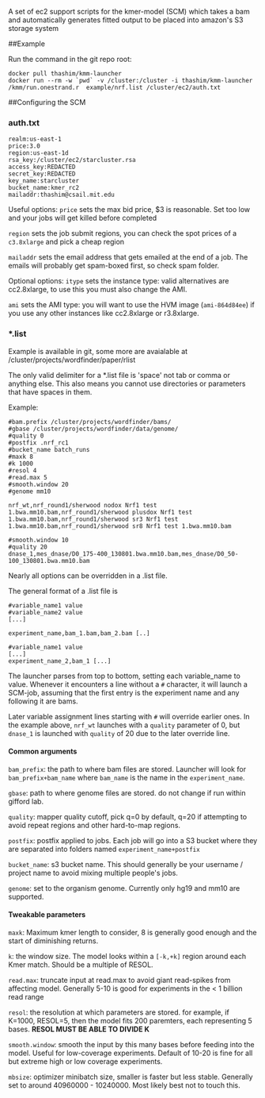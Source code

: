 
A set of ec2 support scripts for the kmer-model (SCM) which takes a bam and automatically generates fitted output to be placed into amazon's S3 storage system


##Example

Run the command in the git repo root:

```
docker pull thashim/kmm-launcher
docker run --rm -w `pwd` -v /cluster:/cluster -i thashim/kmm-launcher /kmm/run.onestrand.r  example/nrf.list /cluster/ec2/auth.txt
```

##Configuring the SCM

### auth.txt
```
realm:us-east-1
price:3.0
region:us-east-1d
rsa_key:/cluster/ec2/starcluster.rsa
access_key:REDACTED
secret_key:REDACTED
key_name:starcluster
bucket_name:kmer_rc2
mailaddr:thashim@csail.mit.edu
```

Useful options: 
`price` sets the max bid price, $3 is reasonable. Set too low and your jobs will get killed before completed

`region` sets the job submit regions, you can check the spot prices of a `c3.8xlarge` and pick a cheap region

`mailaddr` sets the email address that gets emailed at the end of a job. The emails will probably get spam-boxed first, so check spam folder.

Optional options:
`itype` sets the instance type: valid alternatives are cc2.8xlarge, to use this you must also change the AMI.

`ami` sets the AMI type: you will want to use the HVM image (`ami-864d84ee`) if you use any other instances like cc2.8xlarge or r3.8xlarge.

### *.list 

Example is available in git, some more are avaialable at /cluster/projects/wordfinder/paper/rlist

The only valid delimiter for a *.list file is 'space' not tab or comma or anything else. This also means you cannot use directories or parameters that have spaces in them.

Example:
```
#bam.prefix /cluster/projects/wordfinder/bams/
#gbase /cluster/projects/wordfinder/data/genome/
#quality 0
#postfix .nrf_rc1
#bucket_name batch_runs
#maxk 8
#k 1000
#resol 4
#read.max 5
#smooth.window 20
#genome mm10

nrf_wt,nrf_round1/sherwood nodox Nrf1 test 1.bwa.mm10.bam,nrf_round1/sherwood plusdox Nrf1 test 1.bwa.mm10.bam,nrf_round1/sherwood sr3 Nrf1 test 1.bwa.mm10.bam,nrf_round1/sherwood sr8 Nrf1 test 1.bwa.mm10.bam

#smooth.window 10
#quality 20
dnase_1,mes_dnase/D0_175-400_130801.bwa.mm10.bam,mes_dnase/D0_50-100_130801.bwa.mm10.bam
```
Nearly all options can be overridden in a .list file.

The general format of a .list file is
```
#variable_name1 value
#variable_name2 value
[...]

experiment_name,bam_1.bam,bam_2.bam [..]

#variable_name1 value
[...]
experiment_name_2,bam_1 [...]
```

The launcher parses from top to bottom, setting each variable_name to value. Whenever it encounters a line without a `#` character, it will launch a SCM-job, assuming that the first entry is the experiment name and any following it are bams.

Later variable assignment lines starting with `#` will override earlier ones. In the example above, `nrf_wt` launches with a `quality` parameter of 0, but `dnase_1` is launched with `quality` of 20 due to the later override line.

#### Common arguments

`bam_prefix`: the path to where bam files are stored. Launcher will look for `bam_prefix+bam_name` where `bam_name` is the name in the `experiment_name`. 

`gbase`: path to where genome files are stored. do not change if run within gifford lab.

`quality`: mapper quality cutoff, pick q=0 by default, q=20 if attempting to avoid repeat regions and other hard-to-map regions.

`postfix`: postfix applied to jobs. Each job will go into a S3 bucket where they are separated into folders named `experiment_name+postfix`

`bucket_name`: s3 bucket name. This should generally be your username / project name to avoid mixing multiple people's jobs. 

`genome`: set to the organism genome. Currently only hg19 and mm10 are supported.

#### Tweakable parameters

`maxk`: Maximum kmer length to consider, 8 is generally good enough and the start of diminishing returns.

`k`: the window size. The model looks within a `[-k,+k]` region around each Kmer match. Should be a multiple of RESOL.

`read.max`: truncate input at read.max to avoid giant read-spikes from affecting model. Generally 5-10 is good for experiments in the < 1 billion read range


`resol`: the resolution at which parameters are stored. for example, if K=1000, RESOL=5, then the model fits 200 paremters, each representing 5 bases. **RESOL MUST BE ABLE TO DIVIDE K**

`smooth.window`: smooth the input by this many bases before feeding into the model. Useful for low-coverage experiments. Default of 10-20 is fine for all but extreme high or low coverage experiments.

`mbsize`: optimizer minibatch size, smaller is faster but less stable. Generally set to around 40960000 - 10240000. Most likely best not to touch this.

